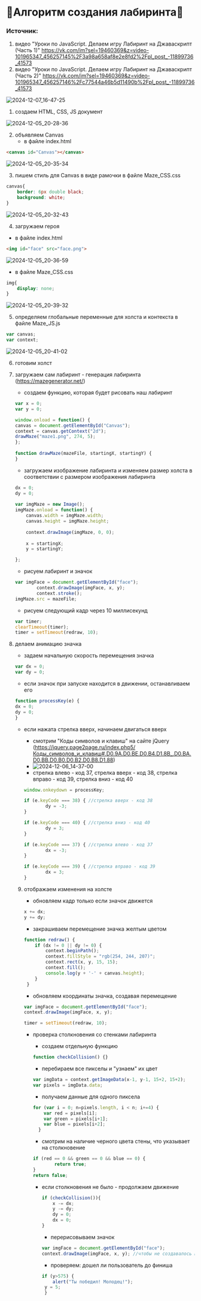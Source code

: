 # 🎨Алгоритм создания лабиринта🎨

### Источник: 

1. видео "Уроки по JavaScript. Делаем игру Лабиринт на Джаваскрипт (Часть 1)" https://vk.com/im?sel=19460369&z=video-101965347_456257145%2F3a98a658af8e2e8fd2%2Fpl_post_-11899736_41573
2. видео "Уроки по JavaScript. Делаем игру Лабиринт на Джаваскрипт (Часть 2)" https://vk.com/im?sel=19460369&z=video-101965347_456257146%2Fc77544a46b5d11490b%2Fpl_post_-11899736_41573


![2024-12-07_16-47-25](https://github.com/user-attachments/assets/b02b48a6-625a-4cd9-9c9e-3251b1d11f7f)


1. создаем HTML, CSS, JS документ

![2024-12-05_20-28-36](https://github.com/user-attachments/assets/e58db691-642d-4436-b12a-6f6c7efcc2b2)


2. объявляем Canvas
	- в файле index.html

```html
<canvas id="Canvas"></canvas>
```

![2024-12-05_20-35-34](https://github.com/user-attachments/assets/2f5cae01-4961-4756-bf2a-bf2b1218c309)

3. пишем стиль для Canvas в виде рамочки в файле Maze_CSS.css

```css
canvas{  
    border: 6px double black;  
    background: white;  
}
```

![2024-12-05_20-32-43](https://github.com/user-attachments/assets/6817f953-d2a6-4b15-8ef7-5a1b2986a4c2)

4. загружаем героя 

- в файле index.html

```html
<img id="face" src="face.png">
```

![2024-12-05_20-36-59](https://github.com/user-attachments/assets/24ab20a2-4ef5-47e5-b687-4a74e76e1bf4)


- в файле Maze_CSS.css

```css
img{  
    display: none;  
}
```

![2024-12-05_20-39-32](https://github.com/user-attachments/assets/86340ffa-07e1-4f10-a15f-be8c56c5ce9c)


5. определяем глобальные переменные для холста и контекста в файле Maze_JS.js

```JavaScript
var canvas;  
var context;
```

![2024-12-05_20-41-02](https://github.com/user-attachments/assets/efbf5da1-b12a-4950-90e0-307b74816906)

6. готовим холст
7. загружаем сам лабиринт - генерация лабиринта (https://mazegenerator.net/)
	- создаем функцию, которая будет рисовать наш лабиринт
	
	```JavaScript
	var x = 0;  
	var y = 0;  
	
	window.onload = function() {  
 	canvas = document.getElementById("Canvas");  
 	context = canvas.getContext("2d");  
 	drawMaze("maze1.png", 274, 5);  
	};  
  
	function drawMaze(mazeFile, startingX, startingY) {
	}
	```
		
	- загружаем изображение лабиринта и изменяем размер холста в соответствии с размером изображения лабиринта
	
	```JavaScript
 	dx = 0;  
    dy = 0;  
	  
    var imgMaze = new Image();  
 	imgMaze.onload = function() {  
        canvas.width = imgMaze.width;  
        canvas.height = imgMaze.height;  
		  
        context.drawImage(imgMaze, 0, 0);  
		  
        x = startingX;  
        y = startingY;  
	
    };  
    
	```
	
	- рисуем лабиринт и значок
	
	```JavaScript
	var imgFace = document.getElementById("face");  
	        context.drawImage(imgFace, x, y);  
	        context.stroke();  
	imgMaze.src = mazeFile;  
	```
	
	- рисуем следующий кадр через 10 миллисекунд
	
	```JavaScript
	var timer; 
	clearTimeout(timer);  
	timer = setTimeout(redraw, 10);  
	```

8. делаем анимацию значка
	- задаем начальную скорость перемещения значка
	
	```JavaScript
	var dx = 0;  
	var dy = 0;
	```
	
	- если значок при запуске находится в движении, останавливаем его
	
	```JavaScript
	function processKey(e) {  
 	dx = 0;  
	dy = 0;
 	}
	```
	
	- если нажата стрелка вверх, начинаем двигаться вверх 
		- смотрим "Коды символов и клавиш" на сайте jQuery (https://jquery.page2page.ru/index.php5/Коды_символов_и_клавиш#.D0.9A.D0.BE.D0.B4.D1.8B_.D0.BA.D0.BB.D0.B0.D0.B2.D0.B8.D1.88) 
		- ![2024-12-06_14-37-00](https://github.com/user-attachments/assets/94506065-184e-4c9c-8aad-e0f185bd25c0)
		- стрелка влево - код 37, стрелка вверх - код 38, стрелка вправо - код 39, стрелка вниз - код 40
		
		```JavaScript
		window.onkeydown = processKey;
		
        if (e.keyCode === 38) { //стрелка вверх - код 38 
        		dy = -3;
        }

        if (e.keyCode === 40) { //стрелка вниз - код 40
                dy = 3;
        }

        if (e.keyCode === 37) { //стрелка влево - код 37
                dx = -3;
        }

        if (e.keyCode === 39) { //стрелка вправо - код 39
                dx = 3;
        }
		```
		
   9. отображаем изменения на холсте
       - обновляем кадр только если значок движется
	
       ```JavaScript
       x += dx;  
       y += dy;
       ```
	
       - закрашиваем перемещение значка желтым цветом
	
       ```JavaScript
       function redraw() {  
           if (dx != 0 || dy != 0) {  
               context.beginPath();  
               context.fillStyle = "rgb(254, 244, 207)";  
               context.rect(x, y, 15, 15);  
               context.fill();
               console.log(y + '-' + canvas.height);  
           }
        }
       ```
	
       - обновляем координаты значка, создавая перемещение
	
       ```JavaScript
       var imgFace = document.getElementById("face");  
       context.drawImage(imgFace, x, y);
	
       timer = setTimeout(redraw, 10);
       ```
	
       - проверка столкновения со стенками лабиринта
           - создаем отдельную функцию
		
           ```JavaScript
           function checkCollision() {}
           ```
		
           - перебираем все пикселы и "узнаем" их цвет
		
           ```JavaScript
           var imgData = context.getImageData(x-1, y-1, 15+2, 15+2);  
           var pixels = imgData.data;
           ```
		
           - получаем данные для одного пиксела
		
           ```JavaScript
           for (var i = 0; n=pixels.length, i < n; i+=4) {  
               var red = pixels[i];  
               var green = pixels[i+1];  
               var blue = pixels[i+2];
             }
           ```
		
           - смотрим на наличие черного цвета стены, что указывает на столкновение
		
           ```JavaScript
           if (red == 0 && green == 0 && blue == 0) {  
                   return true;  
           }      
           return false;
           ```

           - если столкновения не было - продолжаем движение
		
               ```JavaScript
               if (checkCollision()){  
                   x -= dx;  
                   y -= dy;  
                   dy = 0;  
                   dx = 0;  
               }
               ```
			
               - перерисовываем значок
             
	           ```JavaScript
               var imgFace = document.getElementById("face");
               context.drawImage(imgFace, x, y); //чтобы не создавалось много клонов значка при перемещении
               ```
               
               - проверяем: дошел ли пользователь до финиша
             
               ```JavaScript
               if (y>575) {
                   alert("Ты победил! Молодец!");
	            y = 5;
	            }
               ```